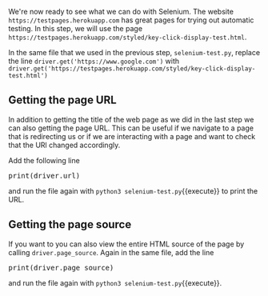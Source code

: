 We're now ready to see what we can do with Selenium. The website `https://testpages.herokuapp.com` has great pages for trying out automatic testing. In this step, we will use the page `https://testpages.herokuapp.com/styled/key-click-display-test.html`.

In the same file that we used in the previous step, `selenium-test.py`, replace the line `driver.get('https://www.google.com')` with `driver.get('https://testpages.herokuapp.com/styled/key-click-display-test.html')`

## Getting the page URL
In addition to getting the title of the web page as we did in the last step we can also getting the page URL. This can be useful if we navigate to a page that is redirecting us or if we are interacting with a page and want to check that the URl changed accordingly.

Add the following line

<pre class="file" data-filename="selenium-test.py">
print(driver.url)
</pre>

and run the file again with `python3 selenium-test.py`{{execute}} to print the URL.

## Getting the page source

If you want to you can also view the entire HTML source of the page by calling `driver.page_source`. Again in the same file, add the line

<pre class="file" data-filename="selenium-test.py">
print(driver.page_source)
</pre>

and run the file again with `python3 selenium-test.py`{{execute}}.
